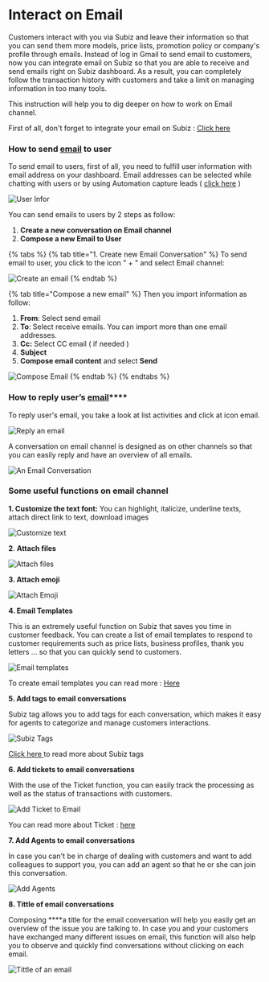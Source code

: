 # Interact on Email

Customers interact with you via Subiz and leave their information so that you can send them more models, price lists, promotion policy or company's profile through emails. Instead of log in Gmail to send email to customers, now you can integrate email on Subiz so that you are able to receive and send emails right on Subiz dashboard. As a result, you can completely  follow the transaction history with customers and take a limit on managing information in too many tools.

This instruction will help you to dig deeper on how to work on Email channel.

First of all, don't forget to integrate your email on Subiz : [Click here](https://help-en.subiz.com/getting-started-with-subiz/setting-up-interaction-environments/integrating-email-on-subiz)

### How to send [email](https://subiz.com/email.html) to user <a id="how-to-send-email-to-user"></a>

To send email to users, first of all, you need to fulfill user information with email address on your dashboard. Email addresses can be selected while chatting with users or by using Automation capture leads \( [click here](https://help-en.subiz.com/optimise-the-use-of-subiz/how-to-enhance-interactions/some-common-automations/capture-leads) \)

![User Infor](../../.gitbook/assets/thong-tin-user.png)

You can send emails to users by 2 steps as follow:

1. **Create a new conversation on Email channel​**
2. **Compose a new Email to User**

{% tabs %}
{% tab title="1. Create new Email Conversation" %}
To send email to user, you click to the icon " + " and select Email channel:

![Create an email](../../.gitbook/assets/create-mail.png)
{% endtab %}

{% tab title="Compose a new email" %}
Then you import information as follow:

1. **From**: Select send email
2. **To**: Select receive emails.  You can import more than one email addresses.
3. **Cc:** Select CC email \( if needed \)
4. **Subject**
5. **Compose email content** and select **Send** 

![Compose Email](../../.gitbook/assets/19.-email-type%20%282%29.jpg)
{% endtab %}
{% endtabs %}

### **How to reply user’s** [**email**](https://subiz.com/email.html)\*\*\*\* <a id="how-to-reply-users-email"></a>

To reply user's email, you take a look at list activities and click at icon email. 

![Reply an email](../../.gitbook/assets/reply-1.png)

A conversation on email channel is designed as on other channels so that you can easily reply and have an overview of all emails.

![An Email Conversation](../../.gitbook/assets/2019-10-23_09-11.png)

### Some useful functions on email channel

**1. Customize the text font:** You can highlight, italicize, underline texts, attach direct link to text, download images

![Customize text](../../.gitbook/assets/2019-10-22_16-28.png)

 **2**. **Attach files**

![Attach files](../../.gitbook/assets/2019-10-22_16-31.png)

 **3. Attach emoji**

![Attach Emoji](../../.gitbook/assets/2019-10-22_16-31_1.png)

**4. Email  Templates**

This is an extremely useful function on Subiz that saves you time in customer feedback. You can create a list of email templates to respond to customer requirements such as price lists, business profiles, thank you letters ... so that you can quickly send to customers.

![Email templates](../../.gitbook/assets/2019-10-22_16-35.png)

To create email templates you can read more : [Here](https://help-en.subiz.com/getting-started-with-subiz/working-on-subiz/message-template)

 **5. Add tags to email conversations**

Subiz tag allows you to add tags for each conversation, which makes it easy for agents to categorize and manage customers interactions.

![Subiz Tags](../../.gitbook/assets/2019-10-22_16-37.png)

[Click here ](https://help-en.subiz.com/getting-started-with-subiz/working-on-subiz/add-tags-to-a-conversation)to read more about Subiz tags

 **6. Add tickets to email conversations**

With the use of the Ticket function, you can easily track the processing as well as the status of transactions with customers.

![Add Ticket to Email](../../.gitbook/assets/2019-10-22_16-36.png)

You can read more about Ticket : [here ](https://help-en.subiz.com/getting-started-with-subiz/working-on-subiz/ticket-for-professional-customer-service-on-subiz)

**7. Add Agents to email conversations**

In case you can't be in charge of dealing with customers and want to add colleagues to support you, you can add an agent so that he or she can join this conversation.

![Add Agents](../../.gitbook/assets/2019-10-23_10-35.png)

**8. Tittle of email conversations**

Composing ****a title for the email conversation will help you easily get an overview of the issue you are talking to. In case you and your customers have exchanged many different issues on email, this function will also help you to observe and quickly find conversations without clicking on each email.

![Tittle of an email](../../.gitbook/assets/2019-10-22_16-39.png)







